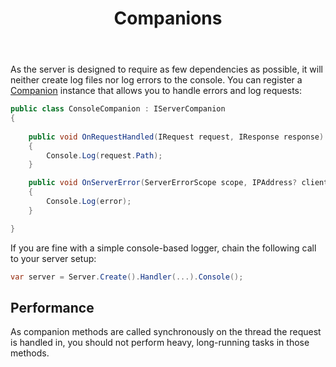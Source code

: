 ﻿---
title: Companions
cascade:
  type: docs
---
As the server is designed to require as few dependencies as possible, it will neither create log files
nor log errors to the console. You can register a [Companion](https://github.com/Kaliumhexacyanoferrat/GenHTTP/blob/master/API/Infrastructure/IServerCompanion.cs)
instance that allows you to handle errors and log requests:

```csharp
public class ConsoleCompanion : IServerCompanion
{
 
    public void OnRequestHandled(IRequest request, IResponse response)
    {
        Console.Log(request.Path);
    }

    public void OnServerError(ServerErrorScope scope, IPAddress? client, Exception error)
    {
        Console.Log(error);
    }

}
```

If you are fine with a simple console-based logger, chain the following call to your server setup:

```csharp
var server = Server.Create().Handler(...).Console();
```

## Performance

As companion methods are called synchronously on the thread the request is handled in,
you should not perform heavy, long-running tasks in those methods.
